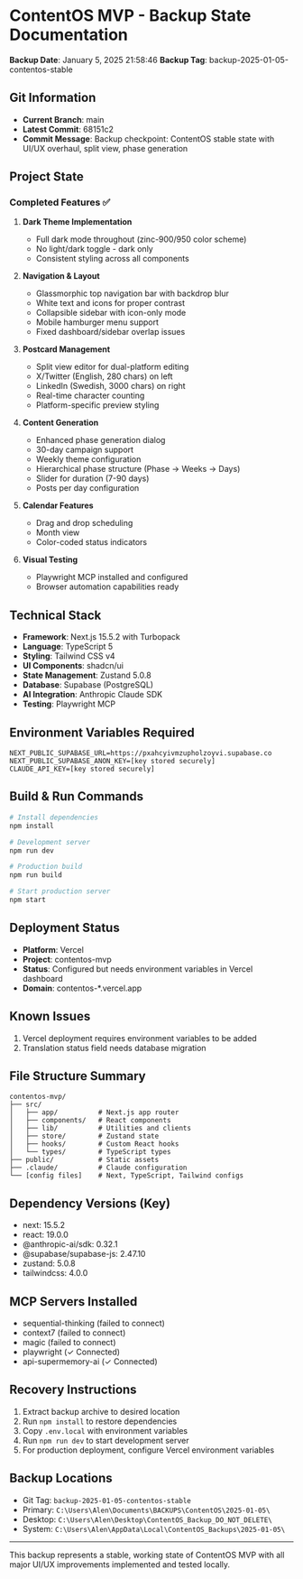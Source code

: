 # ContentOS MVP - Backup State Documentation
**Backup Date**: January 5, 2025 21:58:46
**Backup Tag**: backup-2025-01-05-contentos-stable

## Git Information
- **Current Branch**: main
- **Latest Commit**: 68151c2
- **Commit Message**: Backup checkpoint: ContentOS stable state with UI/UX overhaul, split view, phase generation

## Project State

### Completed Features ✅
1. **Dark Theme Implementation**
   - Full dark mode throughout (zinc-900/950 color scheme)
   - No light/dark toggle - dark only
   - Consistent styling across all components

2. **Navigation & Layout**
   - Glassmorphic top navigation bar with backdrop blur
   - White text and icons for proper contrast
   - Collapsible sidebar with icon-only mode
   - Mobile hamburger menu support
   - Fixed dashboard/sidebar overlap issues

3. **Postcard Management**
   - Split view editor for dual-platform editing
   - X/Twitter (English, 280 chars) on left
   - LinkedIn (Swedish, 3000 chars) on right
   - Real-time character counting
   - Platform-specific preview styling

4. **Content Generation**
   - Enhanced phase generation dialog
   - 30-day campaign support
   - Weekly theme configuration
   - Hierarchical phase structure (Phase → Weeks → Days)
   - Slider for duration (7-90 days)
   - Posts per day configuration

5. **Calendar Features**
   - Drag and drop scheduling
   - Month view
   - Color-coded status indicators

6. **Visual Testing**
   - Playwright MCP installed and configured
   - Browser automation capabilities ready

## Technical Stack
- **Framework**: Next.js 15.5.2 with Turbopack
- **Language**: TypeScript 5
- **Styling**: Tailwind CSS v4
- **UI Components**: shadcn/ui
- **State Management**: Zustand 5.0.8
- **Database**: Supabase (PostgreSQL)
- **AI Integration**: Anthropic Claude SDK
- **Testing**: Playwright MCP

## Environment Variables Required
```
NEXT_PUBLIC_SUPABASE_URL=https://pxahcyivmzupholzoyvi.supabase.co
NEXT_PUBLIC_SUPABASE_ANON_KEY=[key stored securely]
CLAUDE_API_KEY=[key stored securely]
```

## Build & Run Commands
```bash
# Install dependencies
npm install

# Development server
npm run dev

# Production build
npm run build

# Start production server
npm start
```

## Deployment Status
- **Platform**: Vercel
- **Project**: contentos-mvp
- **Status**: Configured but needs environment variables in Vercel dashboard
- **Domain**: contentos-*.vercel.app

## Known Issues
1. Vercel deployment requires environment variables to be added
2. Translation status field needs database migration

## File Structure Summary
```
contentos-mvp/
├── src/
│   ├── app/          # Next.js app router
│   ├── components/   # React components
│   ├── lib/          # Utilities and clients
│   ├── store/        # Zustand state
│   ├── hooks/        # Custom React hooks
│   └── types/        # TypeScript types
├── public/           # Static assets
├── .claude/          # Claude configuration
└── [config files]    # Next, TypeScript, Tailwind configs
```

## Dependency Versions (Key)
- next: 15.5.2
- react: 19.0.0
- @anthropic-ai/sdk: 0.32.1
- @supabase/supabase-js: 2.47.10
- zustand: 5.0.8
- tailwindcss: 4.0.0

## MCP Servers Installed
- sequential-thinking (failed to connect)
- context7 (failed to connect)
- magic (failed to connect)
- playwright (✓ Connected)
- api-supermemory-ai (✓ Connected)

## Recovery Instructions
1. Extract backup archive to desired location
2. Run `npm install` to restore dependencies
3. Copy `.env.local` with environment variables
4. Run `npm run dev` to start development server
5. For production deployment, configure Vercel environment variables

## Backup Locations
- Git Tag: `backup-2025-01-05-contentos-stable`
- Primary: `C:\Users\Alen\Documents\BACKUPS\ContentOS\2025-01-05\`
- Desktop: `C:\Users\Alen\Desktop\ContentOS_Backup_DO_NOT_DELETE\`
- System: `C:\Users\Alen\AppData\Local\ContentOS_Backups\2025-01-05\`

---
This backup represents a stable, working state of ContentOS MVP with all major UI/UX improvements implemented and tested locally.
